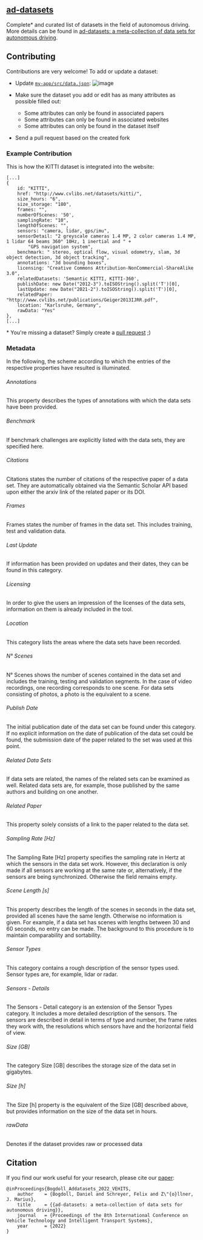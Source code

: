 ## [ad-datasets](https://ad-datasets.com)

Complete* and curated list of datasets in the field of autonomous driving. More details can be found in [ad-datasets: a meta-collection of data sets for autonomous driving](https://arxiv.org/abs/2202.01909).

## Contributing

Contributions are very welcome! To add or update a dataset:

- Update [`my-app/src/data.json`](https://github.com/daniel-bogdoll/ad-datasets/blob/main/my-app/src/data.json):
![image](https://user-images.githubusercontent.com/19552411/135491523-0a9299b2-4e71-45fa-9808-f9b13b0fb7fd.png)

- Make sure the dataset you add or edit has as many attributes as possible filled out:
    + Some attributes can only be found in associated papers
    + Some attributes can only be found in associated websites
    + Some attributes can only be found in the dataset itself
- Send a pull request based on the created fork

### Example Contribution
This is how the KITTI dataset is integrated into the website:
```
[...]
{
    id: "KITTI",
    href: "http://www.cvlibs.net/datasets/kitti/",
    size_hours: "6",
    size_storage: "180",
    frames: "",
    numberOfScenes: '50',
    samplingRate: "10",
    lengthOfScenes: "",
    sensors: "camera, lidar, gps/imu",
    sensorDetail: "2 greyscale cameras 1.4 MP, 2 color cameras 1.4 MP, 1 lidar 64 beams 360° 10Hz, 1 inertial and " +
        "GPS navigation system",
    benchmark: " stereo, optical flow, visual odometry, slam, 3d object detection, 3d object tracking",
    annotations: "3d bounding boxes",
    licensing: "Creative Commons Attribution-NonCommercial-ShareAlike 3.0",
    relatedDatasets: 'Semantic KITTI, KITTI-360',
    publishDate: new Date("2012-3").toISOString().split('T')[0],
    lastUpdate: new Date("2021-2").toISOString().split('T')[0],
    relatedPaper: "http://www.cvlibs.net/publications/Geiger2013IJRR.pdf",
    location: "Karlsruhe, Germany",
    rawData: "Yes"
},
[...]
```
\* You're missing a dataset? Simply create a [pull request](https://github.com/daniel-bogdoll/ad-datasets/blob/main/my-app/src/data.js) ;)


### Metadata

In the following, the scheme according to which the entries of the respective properties have resulted is illuminated. 

###### Annotations
This property describes the types
of annotations with which the data sets have been
provided.
###### Benchmark
If benchmark challenges are explicitly
listed with the data sets, they are specified here.
###### Citations
Citations states the number of citations of the respective paper of a data set.
They are automatically obtained via the Semantic Scholar API based upon either the arxiv link of the related paper or its DOI.
###### Frames
Frames states the number of frames in the
data set. This includes training, test and validation
data.
###### Last Update
If information has been provided on
updates and their dates, they can be found in this
category.
###### Licensing
In order to give the users an impression
of the licenses of the data sets, information on them
is already included in the tool.
###### Location 
This category lists the areas where the data
sets have been recorded.
###### N° Scenes
N° Scenes shows the number of scenes
contained in the data set and includes the training,
testing and validation segments. In the case of video
recordings, one recording corresponds to one scene.
For data sets consisting of photos, a photo is the
equivalent to a scene.
###### Publish Date
The initial publication date of the data
set can be found under this category. If no explicit
information on the date of publication of the data
set could be found, the submission date of the paper
related to the set was used at this point.
###### Related Data Sets
If data sets are related, the names
of the related sets can be examined as well. Related
data sets are, for example, those published by the
same authors and building on one another.
###### Related Paper
This property solely consists of a
link to the paper related to the data set.
###### Sampling Rate [Hz] 
The Sampling Rate [Hz] property specifies the sampling rate in Hertz at which
the sensors in the data set work. However, this
declaration is only made if all sensors are working at
the same rate or, alternatively, if the sensors are being
synchronized. Otherwise the field remains empty.
###### Scene Length [s]
This property describes the length
of the scenes in seconds in the data set, provided
all scenes have the same length. Otherwise no
information is given. For example, if a data set has
scenes with lengths between 30 and 60 seconds, no
entry can be made. The background to this procedure
is to maintain comparability and sortability.
###### Sensor Types 
This category contains a rough
description of the sensor types used. Sensor types
are, for example, lidar or radar.
###### Sensors - Details
The Sensors - Detail category is an
extension of the Sensor Types category. It includes a
more detailed description of the sensors. The sensors
are described in detail in terms of type and number,
the frame rates they work with, the resolutions which
sensors have and the horizontal field of view.
###### Size [GB]
The category Size [GB] describes the
storage size of the data set in gigabytes.
###### Size [h]
The Size [h] property is the equivalent of the
Size [GB] described above, but provides information
on the size of the data set in hours.
###### rawData
Denotes if the dataset provides raw or processed data

## Citation
If you find our work useful for your research, please cite our [paper](https://arxiv.org/abs/2202.01909):
```
@inProceedings{Bogdoll_Addatasets_2022_VEHITS,
    author    = {Bogdoll, Daniel and Schreyer, Felix and Z\"{o}llner, J. Marius},
    title     = {{ad-datasets: a meta-collection of data sets for autonomous driving}},
    journal   = {Proceedings of the 8th International Conference on Vehicle Technology and Intelligent Transport Systems},
    year      = {2022}
}
```
